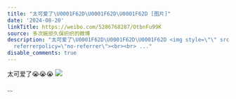 ```yaml
---
title: "太可爱了\U0001F62D\U0001F62D\U0001F62D [图片]"
date: '2024-08-20'
linkTitle: https://weibo.com/5286768287/OtbnFu99K
source: 多次婉拒久保织织的微博
description: "太可爱了\U0001F62D\U0001F62D\U0001F62D <img style=\"\" src=\"https://tvax1.sinaimg.cn/large/005LMJWfgy1hsun6poolej32c02c0u0x.jpg\"
  referrerpolicy=\"no-referrer\"><br><br> ..."
disable_comments: true
---
```

太可爱了😭😭😭 <img style="" src="https://tvax1.sinaimg.cn/large/005LMJWfgy1hsun6poolej32c02c0u0x.jpg" referrerpolicy="no-referrer"><br><br> ...